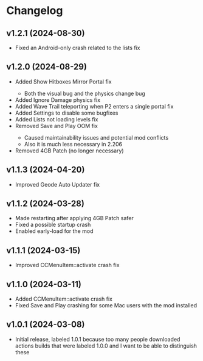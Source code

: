 # Changelog
## <cg>v1.2.1</c> (2024-08-30)
* <cg>Fixed</c> an <cp>Android-only</c> crash related to the lists fix

## <cg>v1.2.0</c> (2024-08-29)
* <cg>Added</c> <cj>Show Hitboxes</c> <co>Mirror Portal</c> fix
  * Both the visual bug and the physics change bug
* <cg>Added</c> <cj>Ignore Damage</c> <co>physics</c> fix
* <cg>Added</c> <cj>Wave Trail</c> teleporting when P2 enters a single portal fix
* <cg>Added</c> <cj>Settings</c> to disable some bugfixes
* <cg>Added</c> <cj>Lists</c> not loading levels fix
* <cr>Removed</c> <cj>Save and Play OOM fix</c>
  * Caused maintainability issues and potential mod conflicts
  * Also it is much less necessary in 2.206
* <cr>Removed</c> <cj>4GB Patch</c> (no longer necessary)

## <cg>v1.1.3</c> (2024-04-20)
* <cg>Improved</c> <cj>Geode Auto Updater</c> fix

## <cg>v1.1.2</c> (2024-03-28)
* <cg>Made</c> <cj>restarting</c> after applying <co>4GB Patch</c> <cy>safer</c>
* <cg>Fixed</c> a possible startup <cr>crash</c>
* <cg>Enabled</c> <cj>early-load</c> for the mod

## <cg>v1.1.1</c> (2024-03-15)
* <cg>Improved</c> <cj>CCMenuItem::activate</c> <cr>crash</c> fix

## <cg>v1.1.0</c> (2024-03-11)
* <cg>Added</c> <cj>CCMenuItem::activate</c> <cr>crash</c> fix
* <cg>Fixed</c> <cj>Save and Play</c> crashing for some <co>Mac</c> users with the mod installed

## <cg>v1.0.1</c> (2024-03-08)
* Initial release, labeled 1.0.1 because too many people downloaded actions builds that were labeled 1.0.0 and I want to be able to distinguish these